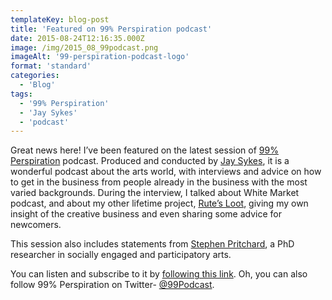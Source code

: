 ```yaml
---
templateKey: blog-post
title: 'Featured on 99% Perspiration podcast'
date: 2015-08-24T12:16:35.000Z
image: /img/2015_08_99podcast.png
imageAlt: '99-perspiration-podcast-logo'
format: 'standard'
categories:
  - 'Blog'
tags:
  - '99% Perspiration'
  - 'Jay Sykes'
  - 'podcast'
---
```


Great news here! I’ve been featured on the latest session of [99% Perspiration](http://99podcast.com/2015/08/21/episode-18-never-stop/) podcast. Produced and conducted by [Jay Sykes](https://www.facebook.com/jaysykesmedia), it is a wonderful podcast about the arts world, with interviews and advice on how to get in the business from people already in the business with the most varied backgrounds. During the interview, I talked about White Market podcast, and about my other lifetime project, [Rute’s Loot](http://www.rutesloot.co.uk/), giving my own insight of the creative business and even sharing some advice for newcomers.

This session also includes statements from [Stephen Pritchard](https://twitter.com/etiennelefleur), a PhD researcher in socially engaged and participatory arts.

You can listen and subscribe to it by [following this link](https://itunes.apple.com/gb/podcast/99-perspiration/id991555789?mt=2). Oh, you can also follow 99% Perspiration on Twitter- [@99Podcast](https://twitter.com/99Podcast).

